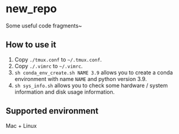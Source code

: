 # new_repo

Some useful code fragments~

## How to use it

1. Copy `./tmux.conf` to `~/.tmux.conf`.
2. Copy `./.vimrc` to `~/.vimrc`.
3. `sh conda_env_create.sh NAME 3.9` allows you to create a conda environment with name `NAME` and python version 3.9.
4. `sh sys_info.sh` allows you to check some hardware / system information and disk usage information. 

## Supported environment

Mac + Linux
